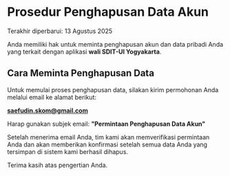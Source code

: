 # Prosedur Penghapusan Data Akun

Terakhir diperbarui: 13 Agustus 2025

Anda memiliki hak untuk meminta penghapusan akun dan data pribadi Anda yang terkait dengan aplikasi **wali SDIT-UI Yogyakarta**.

## Cara Meminta Penghapusan Data

Untuk memulai proses penghapusan data, silakan kirim permohonan Anda melalui email ke alamat berikut:

**saefudin.skom@gmail.com**

Harap gunakan subjek email: **"Permintaan Penghapusan Data Akun"**

Setelah menerima email Anda, tim kami akan memverifikasi permintaan Anda dan akan memberikan konfirmasi setelah semua data Anda yang tersimpan di sistem kami berhasil dihapus.

Terima kasih atas pengertian Anda.
